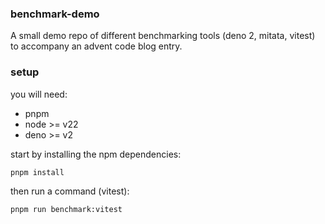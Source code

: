 ### benchmark-demo

A small demo repo of different benchmarking tools (deno 2, mitata, vitest) to accompany an advent code blog entry.

### setup

you will need:
- pnpm
- node >= v22
- deno  >= v2

start by installing the npm dependencies:
```zsh
pnpm install
```

then run a command (vitest):
```zsh
pnpm run benchmark:vitest
```
